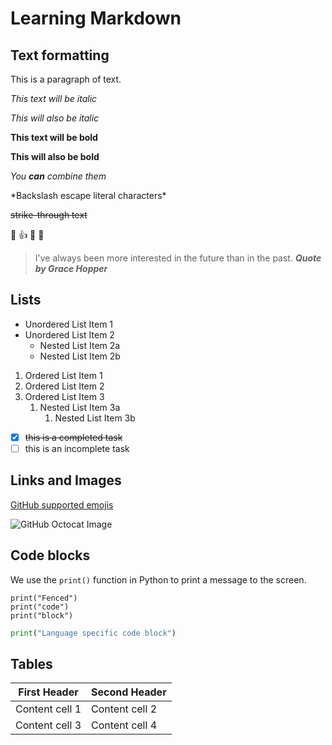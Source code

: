 # Learning Markdown
## Text formatting

This is a paragraph of text. 

*This text will be italic*

_This will also be italic_

**This text will be bold**

__This will also be bold__

*You **can** combine them*

\*Backslash escape literal characters\*

~~strike-through text~~

:cowboy_hat_face: :thumbsup: :tada: :rocket:

> I've always been more interested in the future than in the past. 
> ***Quote by Grace Hopper***

## Lists
* Unordered List Item 1
* Unordered List Item 2
  * Nested List Item 2a
  * Nested List Item 2b

1. Ordered List Item 1
2. Ordered List Item 2
3. Ordered List Item 3
    1. Nested List Item 3a
        1. Nested List Item 3b

- [x] ~~this is a completed task~~
- [ ] this is an incomplete task

## Links and Images
[GitHub supported emojis](http://www.emoji-cheat-sheet.com)

![GitHub Octocat Image](https://github.githubassets.com/images/modules/logos_page/Octocat.png)

## Code blocks
We use the `print()` function in Python to print a message to the screen.
```
print("Fenced")
print("code")
print("block")
```

```Python
print("Language specific code block")
```

## Tables
| First Header | Second Header |
| ------------ | ------------- |
| Content cell 1 | Content cell 2 |
| Content cell 3 | Content cell 4 |